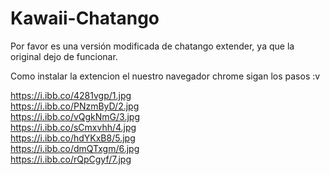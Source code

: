 # Kawaii-Chatango
Por favor es una versión modificada de chatango extender, ya que la original dejo de funcionar.

Como instalar la extencion el nuestro navegador chrome sigan los pasos :v

https://i.ibb.co/4281vgp/1.jpg<br>
https://i.ibb.co/PNzmByD/2.jpg<br>
https://i.ibb.co/vQgkNmG/3.jpg<br>
https://i.ibb.co/sCmxvhh/4.jpg<br>
https://i.ibb.co/hdYKxB8/5.jpg<br>
https://i.ibb.co/dmQTxgm/6.jpg<br>
https://i.ibb.co/rQpCgyf/7.jpg<br>
